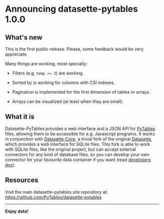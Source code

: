 # Announcing datasette-pytables 1.0.0

## What's new

This is the first public release.  Please, some feedback would be very appreciate.

Many things are working, most specially:

* Filters (e.g. `temp >= 3`) are working.

* Sorted by is working for columns with CSI indexes.

* Pagination is implemented for the first dimension of tables or arrays.

* Arrays can be visualized (at least when they are small).

## What it is

Datasette-PyTables provides a web interface and a JSON API for [PyTables](https://github.com/PyTables/PyTables) files, allowing them to be accessible for e.g. Javascript programs. It works in conjunction with [Datasette-Core](https://github.com/PyTables/datasette-core), a trivial fork of the original [Datasette](https://github.com/simonw/datasette), which provides a web interface for SQLite files.  This fork is able to work with SQLite files, like the original project, but can accept external connectors for any kind of database files, so you can develop your own connector for your favourite data container if you want (read [developers doc](https://github.com/PyTables/datasette-pytables/blob/master/DEVELOPERS.md)).

## Resources

Visit the main datasette-pytables site repository at:
https://github.com/PyTables/datasette-pytables

----

  **Enjoy data!**
